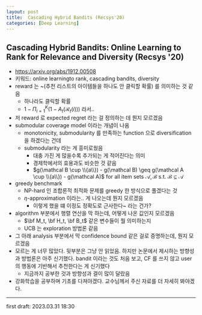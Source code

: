 ```yaml
---
layout: post
title:  Cascading Hybrid Bandits (Recsys'20)
categories: [Deep Learning]
---
```


## Cascading Hybrid Bandits: Online Learning to Rank for Relevance and Diversity (Recsys '20)
- https://arxiv.org/abs/1912.00508
- 키워드: online learningto rank, cascading bandits, diversity
- reward 는 ~(추천 리스트의 아이템들을 하나도 안 클릭할 확률) 를 의미하는 것 같음
  - 하나라도 클릭할 확률
  - $1-\Pi_{i=1}^K(1-A_t(\mathcal R_t(i)))$ 라서..
- 저 reward 로 expected regret 라는 걸 정의하는 데 뭔지 모르겠음
- submodular coverage model 이라는 개념이 나옴
  - monotonicity, submodularity 를 만족하는 function 으로 diversification 을 하겠다는 건데
  - submodularity 라는 게 흥미로웠음
    - 대충 가진 게 많을수록 추가되는 게 적어진다는 의미
    - 경제학에서의 효용과도 비슷한 것 같음
    - $g(\mathcal B \cup \\{a\\}) - g(\mathcal B) \geq g(\mathcal A \cup \\{a\\}) - g(\mathcal A)$ for all item sets $\mathcal A, \mathcal B$ s.t. $\mathcal B \subseteq \mathcal A$
- greedy benchmark
  - NP-hard 인 조합론적 최적화 문제를 greedy 한 방식으로 풀겠다는 것
  - $\eta$-approximation 이라는.. 게 나오는데 뭔지 모르겠음
    - 이렇게 했을 떄 이정도 정확도로 근사한다~ 라는 건가?
- algorithm 부분에서 행렬 연산을 막 하는데, 어떻게 나온 값인지 모르겠음
  - $\bf M_t, \bf H_t, \bf B_t$ 같은 변수들이 뭘 의미하는지
  - UCB 는 exploration 방법론 같음
- 그 아래 analysis 부분에서 막 confidence bound 같은 걸로 증명하는데, 뭔지 모르겠음
- 모르는 게 너무 많았다. 뒷부분은 그냥 안 읽었음. 하지만 논문에서 제시하는 방향성과 방법론은 아주 신기했다. bandit 이라는 것도 처음 보고, CF 를 쓰지 않고 user 의 행동에 기반해서 추천한다는 게 신기했다
  - 지금까지 공부한 것과 방향성과 결이 많이 달랐음
- 강화학습을 공부하며 기초를 다져야겠다. 교수님께서 주신 자료를 더 자세히 봐야겠다.

---

first draft: 2023.03.31 18:30